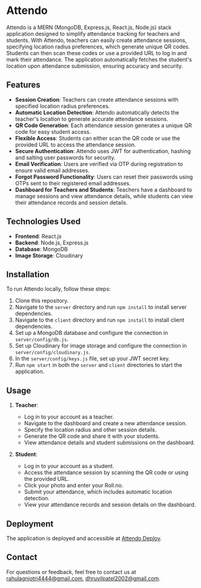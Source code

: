 # Attendo

Attendo is a MERN (MongoDB, Express.js, React.js, Node.js) stack application designed to simplify attendance tracking for teachers and students. With Attendo, teachers can easily create attendance sessions, specifying location radius preferences, which generate unique QR codes. Students can then scan these codes or use a provided URL to log in and mark their attendance. The application automatically fetches the student's location upon attendance submission, ensuring accuracy and security. 

## Features

- **Session Creation**: Teachers can create attendance sessions with specified location radius preferences.
- **Automatic Location Detection**: Attendo automatically detects the teacher's location to generate accurate attendance sessions.
- **QR Code Generation**: Each attendance session generates a unique QR code for easy student access.
- **Flexible Access**: Students can either scan the QR code or use the provided URL to access the attendance session.
- **Secure Authentication**: Attendo uses JWT for authentication, hashing and salting user passwords for security.
- **Email Verification**: Users are verified via OTP during registration to ensure valid email addresses.
- **Forgot Password Functionality**: Users can reset their passwords using OTPs sent to their registered email addresses.
- **Dashboard for Teachers and Students**: Teachers have a dashboard to manage sessions and view attendance details, while students can view their attendance records and session details.

## Technologies Used

- **Frontend**: React.js
- **Backend**: Node.js, Express.js
- **Database**: MongoDB
- **Image Storage**: Cloudinary

## Installation

To run Attendo locally, follow these steps:

1. Clone this repository.
2. Navigate to the `server` directory and run `npm install` to install server dependencies.
3. Navigate to the `client` directory and run `npm install` to install client dependencies.
4. Set up a MongoDB database and configure the connection in `server/config/db.js`.
5. Set up Cloudinary for image storage and configure the connection in `server/config/cloudinary.js`.
6. In the `server/config/keys.js` file, set up your JWT secret key.
7. Run `npm start` in both the `server` and `client` directories to start the application.

## Usage

1. **Teacher**: 
   - Log in to your account as a teacher.
   - Navigate to the dashboard and create a new attendance session.
   - Specify the location radius and other session details.
   - Generate the QR code and share it with your students.
   - View attendance details and student submissions on the dashboard.

2. **Student**:
   - Log in to your account as a student.
   - Access the attendance session by scanning the QR code or using the provided URL.
   - Click your photo and enter your Roll.no.
   - Submit your attendance, which includes automatic location detection.
   - View your attendance records and session details on the dashboard.

## Deployment

The application is deployed and accessible at [Attendo Deploy](https://atendo-deploy.onrender.com).


## Contact

For questions or feedback, feel free to contact us at [rahulagniotri4444@gmail.com](mailto:rahulagniotri4444@gmail.com), [dhruvilpatel2002@gmail.com](mailto:dhruvilpatel2002@gmail.com).

